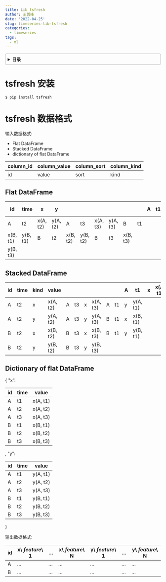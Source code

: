 ```yaml
---
title: Lib tsfresh
author: 王哲峰
date: '2022-04-25'
slug: timeseries-lib-tsfresh
categories:
  - timeseries
tags:
  - ml
---
```


<style>
details {
    border: 1px solid #aaa;
    border-radius: 4px;
    padding: .5em .5em 0;
}
summary {
    font-weight: bold;
    margin: -.5em -.5em 0;
    padding: .5em;
}
details[open] {
    padding: .5em;
}
details[open] summary {
    border-bottom: 1px solid #aaa;
    margin-bottom: .5em;
}
</style>

<details><summary>目录</summary><p>

- [tsfresh 安装](#tsfresh-安装)
- [tsfresh 数据格式](#tsfresh-数据格式)
  - [Flat DataFrame](#flat-dataframe)
  - [Stacked DataFrame](#stacked-dataframe)
  - [Dictionary of flat DataFrame](#dictionary-of-flat-dataframe)
</p></details><p></p>

# tsfresh 安装

```bash
$ pip install tsfresh
```

# tsfresh 数据格式

输入数据格式: 

   -  Flat DataFrame
   -  Stacked DataFrame
   -  dictionary of flat DataFrame

| column_id | column_value | column_sort | column_kind |
|-----------|--------------|-------------|-------------|
| id        | value        | sort        | kind        |

## Flat DataFrame

| id       | time     | x        | y        |          |          |          |          |          |    | A  | t1  | x(A, t1) | y(A, t1) |
|----------|----------|----------|----------|----------|----------|----------|----------|----------|----|----|----|----|----|
| A        | t2       | x(A, t2) | y(A, t2) | A        | t3       | x(A, t3) | y(A, t3) | B        | t1 |    |     |          |          |
| x(B, t1) | y(B, t1) | B        | t2       | x(B, t2) | y(B, t2) | B        | t3       | x(B, t3) |    |    |     |          |          |
| y(B, t3) |          |          |          |          |          |          |          |          |    |    |     |          |          |

## Stacked DataFrame

| id | time | kind | value    |   |    |   |          |   |   | A | t1       | x | x(A, t1) |
|----|------|------|----------|---|----|---|----------|---|---|---|----------|---|----------|
| A  | t2   | x    | x(A, t2) | A | t3 | x | x(A, t3) | A |t1 |y  | y(A, t1) |   |          |
| A  | t2   | y    | y(A, t2) | A | t3 | y | y(A, t3) | B |t1 |x  | x(B, t1) |   |          |
| B  | t2   | x    | x(B, t2) | B | t3 | x | x(B, t3) | B |t1 |y  | y(B, t1) |   |          |
| B  | t2   | y    | y(B, t2) | B | t3 | y | y(B, t3) |   |   |   |          |   |          |

## Dictionary of flat DataFrame

{ "x”:

| id | time | value    |
|----|------|----------|
| A  | t1   | x(A, t1) |
| A  | t2   | x(A, t2) |
| A  | t3   | x(A, t3) |
| B  | t1   | x(B, t1) |
| B  | t2   | x(B, t2) |
| B  | t3   | x(B, t3) |

, "y”:

| id | time | value    |
|----|------|----------|
| A  | t1   | y(A, t1) |
| A  | t2   | y(A, t2) |
| A  | t3   | y(A, t3) |
| B  | t1   | y(B, t1) |
| B  | t2   | y(B, t2) |
| B  | t3   | y(B, t3) |

}

输出数据格式: 

| id | x\ *feature*\ 1 | … | x\ *feature*\ N | y\ *feature*\ 1 | … | y\ *feature*\ N |
|----|-----------------|---|-----------------|-----------------|---|-----------------|
| A  | …               | … | …               | …               | … | …               |
| B  | …               | … | …               | …               | … | …               |
